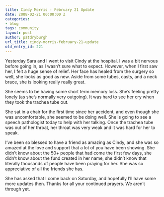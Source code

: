 ```yaml
---
title: Cindy Morris - February 21 Update
date: 2008-02-21 00:00:00 Z
categories:
- blog
tags: community
layout: post
author: patdryburgh
url_title: cindy-morris-february-21-update
old_entry_id: 221
---
```


Yesterday Sara and I went to visit Cindy at the hospital. I was a bit nervous before going in, as I wasn’t sure what to expect. However, when I first saw her, I felt a huge sense of relief. Her face has healed from the surgery so well, she looks as good as new. Aside from some tubes, casts, and a neck brace, she is looking really really great.

She seems to be having some short term memory loss. She’s feeling pretty lonely (as she’s normally very outgoing). It was hard to see her cry when they took the trachea tube out.

She sat in a chair for the first time since her accident, and even though she was uncomfortable, she seemed to be doing well. She is going to see a speech pathologist today to help with her talking. Once the trachea tube was out of her throat, her throat was very weak and it was hard for her to speak.

I’ve been so blessed to have a friend as amazing as Cindy, and she was so amazed at the love and support that a lot of you have been showing. She didn’t know about the 50+ people that had come the first few days, she didn’t know about the fund created in her name, she didn’t know that literally thousands of people have been praying for her. She was so appreciative of all the friends she has.

She has asked that I come back on Saturday, and hopefully I’ll have some more updates then. Thanks for all your continued prayers. We aren’t through yet.